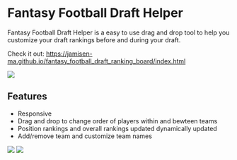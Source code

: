 
# Fantasy Football Draft Helper

Fantasy Football Draft Helper is a easy to use drag and drop tool to help you customize your draft rankings before and during your draft.

Check it out: https://jamisen-ma.github.io/fantasy_football_draft_ranking_board/index.html

![](https://github.com/jamisen-ma/fantasy_football_draft_ranking_board/blob/master/gif1.gif)


## Features

- Responsive
- Drag and drop to change order of players within and bewteen teams
- Position rankings and overall rankings updated dynamically updated
- Add/remove team and customize team names

![](https://github.com/jamisen-ma/fantasy_football_draft_ranking_board/blob/master/Screen%20Shot%202022-08-06%20at%205.55.54%20PM.png)
![](https://github.com/jamisen-ma/fantasy_football_draft_ranking_board/blob/master/Screen%20Shot%202022-08-06%20at%205.56.04%20PM.png)


